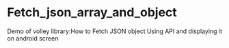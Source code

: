 # Fetch_json_array_and_object

Demo of volley library:How to Fetch JSON object Using API and displaying it on android screen

